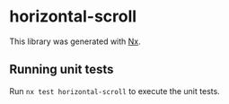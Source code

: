 # horizontal-scroll

This library was generated with [Nx](https://nx.dev).

## Running unit tests

Run `nx test horizontal-scroll` to execute the unit tests.
